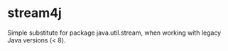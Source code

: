 # stream4j
Simple substitute for package java.util.stream, when working with legacy Java versions (&lt; 8).
